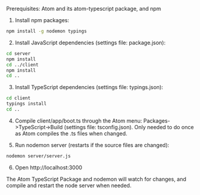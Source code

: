 Prerequisites: Atom and its atom-typescript package, and npm

1. Install npm packages:
```sh
npm install -g nodemon typings
```

2. Install JavaScript dependencies (settings file: package.json):
```sh
cd server
npm install
cd ../client
npm install
cd ..
```

3. Install TypeScript dependencies (settings file: typings.json):
```sh
cd client
typings install
cd ..
```

4. Compile client/app/boot.ts through the Atom menu: Packages->TypeScript->Build (settings file: tsconfig.json). 
Only needed to do once as Atom compiles the .ts files when changed. 

5. Run nodemon server (restarts if the source files are changed):
```sh
nodemon server/server.js
```

6. Open http://localhost:3000

The Atom TypeScript Package and nodemon will watch for changes, and compile and restart
the node server when needed. 
